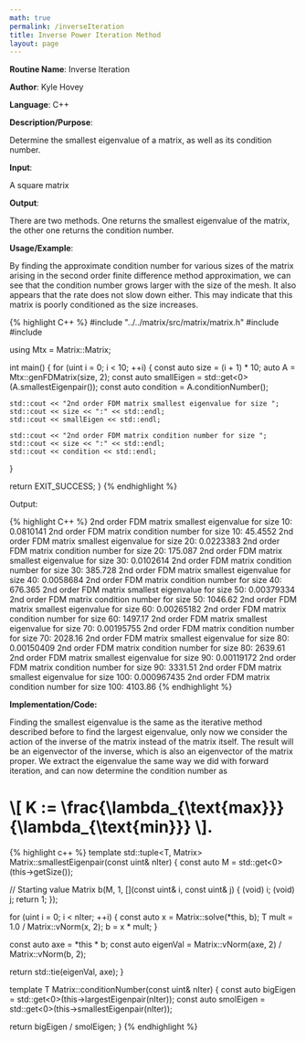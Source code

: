 ```yaml
---
math: true
permalink: /inverseIteration
title: Inverse Power Iteration Method
layout: page
---
```


**Routine Name**: Inverse Iteration

**Author**: Kyle Hovey

**Language**: C++

**Description/Purpose**:

Determine the smallest eigenvalue of a matrix, as well as its condition number.

**Input**:

A square matrix

**Output**:

There are two methods. One returns the smallest eigenvalue of the matrix, the other one returns the condition number.

**Usage/Example**:

By finding the approximate condition number for various sizes of the matrix arising in the second order finite difference method approximation, we can see that the condition number grows larger with the size of the mesh. It also appears that the rate does not slow down either. This may indicate that this matrix is poorly conditioned as the size increases.

{% highlight C++ %}
#include "../../matrix/src/matrix/matrix.h"
#include <iostream>
#include <vector>

using Mtx = Matrix::Matrix<double>;

int main() {
  for (uint i = 0; i < 10; ++i) {
    const auto size = (i + 1) * 10;
    auto A = Mtx::genFDMatrix(size, 2);
    const auto smallEigen = std::get<0>(A.smallestEigenpair());
    const auto condition = A.conditionNumber();

    std::cout << "2nd order FDM matrix smallest eigenvalue for size ";
    std::cout << size << ":" << std::endl;
    std::cout << smallEigen << std::endl;

    std::cout << "2nd order FDM matrix condition number for size ";
    std::cout << size << ":" << std::endl;
    std::cout << condition << std::endl;
  }

  return EXIT_SUCCESS;
}
{% endhighlight %}

Output:

{% highlight C++ %}
2nd order FDM matrix smallest eigenvalue for size 10:
0.0810141
2nd order FDM matrix condition number for size 10:
45.4552
2nd order FDM matrix smallest eigenvalue for size 20:
0.0223383
2nd order FDM matrix condition number for size 20:
175.087
2nd order FDM matrix smallest eigenvalue for size 30:
0.0102614
2nd order FDM matrix condition number for size 30:
385.728
2nd order FDM matrix smallest eigenvalue for size 40:
0.0058684
2nd order FDM matrix condition number for size 40:
676.365
2nd order FDM matrix smallest eigenvalue for size 50:
0.00379334
2nd order FDM matrix condition number for size 50:
1046.62
2nd order FDM matrix smallest eigenvalue for size 60:
0.00265182
2nd order FDM matrix condition number for size 60:
1497.17
2nd order FDM matrix smallest eigenvalue for size 70:
0.00195755
2nd order FDM matrix condition number for size 70:
2028.16
2nd order FDM matrix smallest eigenvalue for size 80:
0.00150409
2nd order FDM matrix condition number for size 80:
2639.61
2nd order FDM matrix smallest eigenvalue for size 90:
0.00119172
2nd order FDM matrix condition number for size 90:
3331.51
2nd order FDM matrix smallest eigenvalue for size 100:
0.000967435
2nd order FDM matrix condition number for size 100:
4103.86
{% endhighlight %}

**Implementation/Code:**

Finding the smallest eigenvalue is the same as the iterative method described before to find the largest eigenvalue, only now we consider the action of the inverse of the matrix instead of the matrix itself. The result will be an eigenvector of the inverse, which is also an eigenvector of the matrix proper. We extract the eigenvalue the same way we did with forward iteration, and can now determine the condition number as

# \\[ K := \frac{\lambda_{\text{max}}}{\lambda_{\text{min}}} \\].

{% highlight c++ %}
template <typename T>
std::tuple<T, Matrix<T>> Matrix<T>::smallestEigenpair(const uint& nIter) {
  const auto M = std::get<0>(this->getSize());

  // Starting value
  Matrix<T> b(M, 1, [](const uint& i, const uint& j) {
      (void) i;
      (void) j;
      return 1;
  });

  for (uint i = 0; i < nIter; ++i) {
    const auto x = Matrix<T>::solve(*this, b);
    T mult = 1.0 / Matrix<T>::vNorm(x, 2);
    b = x * mult;
  }

  const auto axe = *this * b;
  const auto eigenVal = Matrix<T>::vNorm(axe, 2) / Matrix<T>::vNorm(b, 2);

  return std::tie(eigenVal, axe);
}

template <typename T>
T Matrix<T>::conditionNumber(const uint& nIter) {
  const auto bigEigen = std::get<0>(this->largestEigenpair(nIter));
  const auto smolEigen = std::get<0>(this->smallestEigenpair(nIter));

  return bigEigen / smolEigen;
}
{% endhighlight %}
